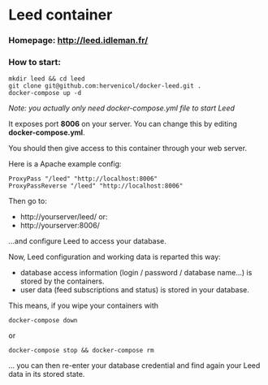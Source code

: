 Leed container
====

### Homepage: http://leed.idleman.fr/

### How to start:
	mkdir leed && cd leed
	git clone git@github.com:hervenicol/docker-leed.git .
	docker-compose up -d

*Note: you actually only need docker-compose.yml file to start Leed*

It exposes port **8006** on your server. You can change this by editing **docker-compose.yml**.

You should then give access to this container through your web server.

Here is a Apache example config:

	ProxyPass "/leed" "http://localhost:8006"
	ProxyPassReverse "/leed" "http://localhost:8006"

Then go to:

- http://yourserver/leed/
or:
- http://yourserver:8006/

...and configure Leed to access your database.


Now, Leed configuration and working data is reparted this way:

- database access information (login / password / database name...) is stored by the containers.
- user data (feed subscriptions and status) is stored in your database.

This means, if you wipe your containers with

	docker-compose down
or

	docker-compose stop && docker-compose rm
... you can then re-enter your database credential and find again your Leed data in its stored state.

